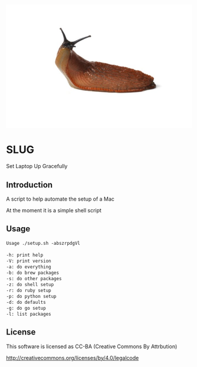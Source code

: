 ![alt tag](https://raw.githubusercontent.com/lateralblast/slug/master/slug.jpg)

SLUG
====

Set Laptop Up Gracefully

Introduction
------------

A script to help automate the setup of a Mac

At the moment it is a simple shell script

Usage
-----

```
Usage ./setup.sh -abszrpdgVl

-h: print help
-V: print version
-a: do everything
-b: do brew packages
-s: do other packages
-z: do shell setup
-r: do ruby setup
-p: do python setup
-d: do defaults
-g: do go setup
-l: list packages
```

License
-------

This software is licensed as CC-BA (Creative Commons By Attrbution)

http://creativecommons.org/licenses/by/4.0/legalcode

